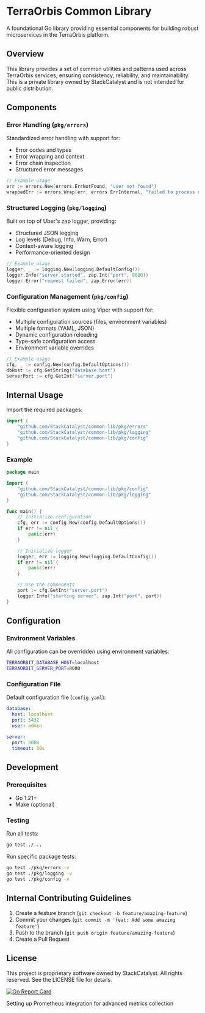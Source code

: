 # TerraOrbis Common Library

A foundational Go library providing essential components for building robust microservices in the TerraOrbis platform.

## Overview

This library provides a set of common utilities and patterns used across TerraOrbis services, ensuring consistency, reliability, and maintainability. This is a private library owned by StackCatalyst and is not intended for public distribution.

## Components

### Error Handling (`pkg/errors`)

Standardized error handling with support for:
- Error codes and types
- Error wrapping and context
- Error chain inspection
- Structured error messages

```go
// Example usage
err := errors.New(errors.ErrNotFound, "user not found")
wrappedErr := errors.Wrap(err, errors.ErrInternal, "failed to process request")
```

### Structured Logging (`pkg/logging`)

Built on top of Uber's zap logger, providing:
- Structured JSON logging
- Log levels (Debug, Info, Warn, Error)
- Context-aware logging
- Performance-oriented design

```go
// Example usage
logger, _ := logging.New(logging.DefaultConfig())
logger.Info("server started", zap.Int("port", 8080))
logger.Error("request failed", zap.Error(err))
```

### Configuration Management (`pkg/config`)

Flexible configuration system using Viper with support for:
- Multiple configuration sources (files, environment variables)
- Multiple formats (YAML, JSON)
- Dynamic configuration reloading
- Type-safe configuration access
- Environment variable overrides

```go
// Example usage
cfg, _ := config.New(config.DefaultOptions())
dbHost := cfg.GetString("database.host")
serverPort := cfg.GetInt("server.port")
```

## Internal Usage

Import the required packages:

```go
import (
    "github.com/StackCatalyst/common-lib/pkg/errors"
    "github.com/StackCatalyst/common-lib/pkg/logging"
    "github.com/StackCatalyst/common-lib/pkg/config"
)
```

### Example

```go
package main

import (
    "github.com/StackCatalyst/common-lib/pkg/config"
    "github.com/StackCatalyst/common-lib/pkg/logging"
)

func main() {
    // Initialize configuration
    cfg, err := config.New(config.DefaultOptions())
    if err != nil {
        panic(err)
    }

    // Initialize logger
    logger, err := logging.New(logging.DefaultConfig())
    if err != nil {
        panic(err)
    }

    // Use the components
    port := cfg.GetInt("server.port")
    logger.Info("starting server", zap.Int("port", port))
}
```

## Configuration

### Environment Variables

All configuration can be overridden using environment variables:

```bash
TERRAORBIT_DATABASE_HOST=localhost
TERRAORBIT_SERVER_PORT=8080
```

### Configuration File

Default configuration file (`config.yaml`):

```yaml
database:
  host: localhost
  port: 5432
  user: admin

server:
  port: 8080
  timeout: 30s
```

## Development

### Prerequisites

- Go 1.21+
- Make (optional)

### Testing

Run all tests:

```bash
go test ./...
```

Run specific package tests:

```bash
go test ./pkg/errors -v
go test ./pkg/logging -v
go test ./pkg/config -v
```

## Internal Contributing Guidelines

1. Create a feature branch (`git checkout -b feature/amazing-feature`)
2. Commit your changes (`git commit -m 'feat: Add some amazing feature'`)
3. Push to the branch (`git push origin feature/amazing-feature`)
4. Create a Pull Request

## License

This project is proprietary software owned by StackCatalyst. All rights reserved. See the LICENSE file for details.

[![Go Report Card](https://goreportcard.com/badge/github.com/StackCatalyst/common-lib)](https://goreportcard.com/report/github.com/StackCatalyst/common-lib)

Setting up Prometheus integration for advanced metrics collection